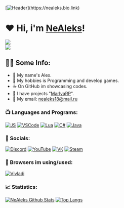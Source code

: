 [![Header]([https://cdn.discordapp.com/attachments/1029417603569029131/1039732552711290881/z636b11bcc0435.gif](https://cdn.discordapp.com/attachments/1029417603569029131/1039732552711290881/z636b11bcc0435.gif))](https://nealeks.bio.link)

# ❤ Hi, i'm [NeAleks](https://www.youtube.com/channel/UCK0bRnjFWIVE18HfjXkfbhg)!

[![](https://komarev.com/ghpvc/?username=NeAleks18&logo=github&style=for-the-badge&color=000000)](https://github.com/NeAleks18)
<br />
[![](https://img.shields.io/youtube/channel/subscribers/UCK0bRnjFWIVE18HfjXkfbhg?color=black&label=YouTube%20Subs&logo=youtube&logoColor=red&style=for-the-badge)](https://www.youtube.com/channel/UCK0bRnjFWIVE18HfjXkfbhg)
## 👨‍💻 Some Info:
- 🍕 My name's Alex.
- 🍩 My hobbies is Programming and develop games.
- ☕ On GitHub im showcasing codes.
- 🍪 I have projects "[MarlyaRP](https://discord.gg/5auw83vgqF)".
- 🥪 My email: nealeks18@mail.ru

### 📺 Languages and Programs:

[![JS](https://img.shields.io/badge/-JS-090909?style=for-the-badge&logo=javascript)](https://wikipedia.org/wiki/JavaScript)
[![VSCode](https://img.shields.io/badge/-VSCode-090909?style=for-the-badge&logo=VisualStudio&logoColor=00B6FF)](https://wikipedia.org/wiki/Visual_Studio_Code)
[![Lua](https://img.shields.io/badge/-LUA-090909?style=for-the-badge&logo=Lua)](https://wikipedia.org/wiki/lua)
[![C#](https://img.shields.io/badge/-Csharp-090909?style=for-the-badge&logo=Csharp)](https://en.wikipedia.org/wiki/C_Sharp_(programming_language))
[![Java](https://img.shields.io/badge/-Java-090909?style=for-the-badge&logo=Java)](https://wikipedia.org/wiki/java)

### 🍫 Socials:

<!-- SOCIALS:START -->
[![Discord](https://img.shields.io/badge/-Discord-090909?style=for-the-badge&logo=Discord)](https://discordapp.com/users/401654910875205633/)
[![YouTube](https://img.shields.io/badge/-YouTube-090909?style=for-the-badge&logo=YouTube&logoColor=E50000)](https://www.youtube.com/channel/UCK0bRnjFWIVE18HfjXkfbhg)
[![VK](https://img.shields.io/badge/-VK-090909?style=for-the-badge&logo=VK&logoColor=008CFF)](https://vk.com/nealeks18)
[![Steam](https://img.shields.io/badge/-Steam-090909?style=for-the-badge&logo=Steam&logoColor=0050FF)](https://steamcommunity.com/id/nealeksgm/)
<!-- SOCIALS:END -->

### 🔨 Browsers im using/used:
<!-- BROWSERS:START -->
[![Vivladi](https://img.shields.io/badge/-Vivladi-090909?style=for-the-badge&logo=vivladi&logoColor=FFC700)](https://vivaldi.com/)
<!-- BROWSERS:END -->

### 📈 Statistics:
<!-- STATS:START -->
[![NeAleks Github Stats](https://github-readme-stats.vercel.app/api?username=NeAleks18&count_private=true&hide=contribs&show_icons=true&theme=radical)](https://github.com/NeAleks18)
[![Top Langs](https://github-readme-stats.vercel.app/api/top-langs/?username=NeAleks18&count_private=true&hide=tsql&langs_count=7&theme=radical&layout=compact)](https://github.com/NeAleks18)
<!-- STATS:END -->

<!-- LINKS:START -->
[Bio-Link]: https://nealeks.bio.link
[VK]: https://vk.com/nealeks18
[Discord Server]: https://discordapp.com/users/401654910875205633/
<!-- LINKS:END -->
